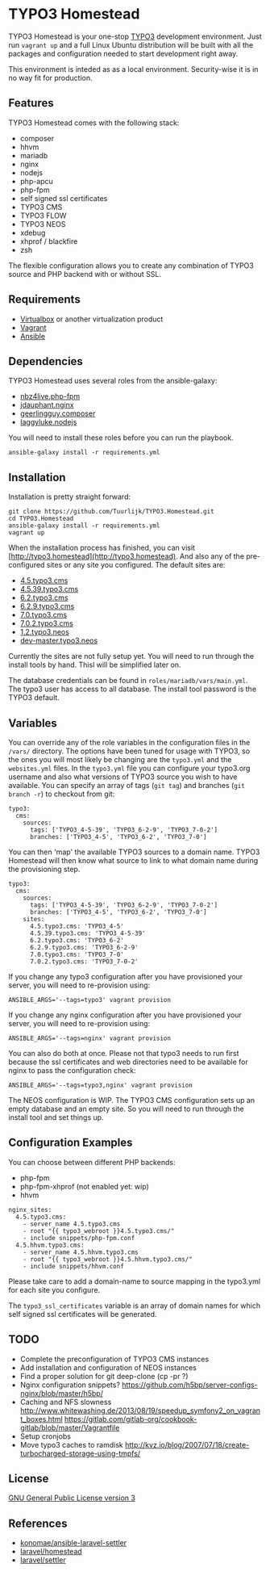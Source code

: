 TYPO3 Homestead
===============

TYPO3 Homestead is your one-stop [TYPO3](http://typo3.org) development environment. Just run `vagrant up` and a full Linux Ubuntu distribution will be built with all the packages and configuration needed to start development right away.

This environment is inteded as as a local environment. Security-wise it is in no way fit for production.

Features
--------

TYPO3 Homestead comes with the following stack:

* composer
* hhvm
* mariadb
* nginx
* nodejs
* php-apcu
* php-fpm
* self signed ssl certificates
* TYPO3 CMS
* TYPO3 FLOW
* TYPO3 NEOS
* xdebug
* xhprof / blackfire
* zsh

The flexible configuration allows you to create any combination of TYPO3 source and PHP backend with or without SSL.

Requirements
------------

* [Virtualbox](https://www.virtualbox.org/) or another virtualization product
* [Vagrant](http://www.vagrantup.com/)
* [Ansible](http://www.ansible.com/)

Dependencies
------------

TYPO3 Homestead uses several roles from the ansible-galaxy:

* [nbz4live.php-fpm](https://galaxy.ansible.com/list#/roles/304)
* [jdauphant.nginx](https://galaxy.ansible.com/list#/roles/466)
* [geerlingguy.composer](https://galaxy.ansible.com/list#/roles/429)
* [laggyluke.nodejs](https://galaxy.ansible.com/list#/roles/285)

You will need to install these roles before you can run the playbook.

```
ansible-galaxy install -r requirements.yml
```

Installation
------------

Installation is pretty straight forward:

```
git clone https://github.com/Tuurlijk/TYPO3.Homestead.git
cd TYPO3.Homestead
ansible-galaxy install -r requirements.yml
vagrant up
```

When the installation process has finished, you can visit [http://typo3.homestead](http://typo3.homestead). And also any of the pre-configured sites or any site you configured. The default sites are:

* [4.5.typo3.cms](http://4.5.typo3.cms)
* [4.5.39.typo3.cms](http://4.5.39.typo3.cms)
* [6.2.typo3.cms](http://6.2.typo3.cms)
* [6.2.9.typo3.cms](http://6.2.9.typo3.cms)
* [7.0.typo3.cms](http://7.0.typo3.cms)
* [7.0.2.typo3.cms](http://7.0.2.typo3.cms)
* [1.2.typo3.neos](http://1.2.typo3.neos)
* [dev-master.typo3.neos](http://dev-master.typo3.neos)

Currently the sites are not fully setup yet. You will need to run through the install tools by hand. Thisl will be simplified later on.

The database credentials can be found in `roles/mariadb/vars/main.yml`. The typo3 user has access to all database. The install tool password is the TYPO3 default.

Variables
---------

You can override any of the role variables in the configuration files in the `/vars/` directory. The options have been tuned for usage with TYPO3, so the ones you will most likely be changing are the `typo3.yml` and the `websites.yml` files. In the `typo3.yml` file you can configure your typo3.org username and also what versions of TYPO3 source you wish to have available. You can specify an array of tags (`git tag`) and branches (`git branch -r`) to checkout from git:

```
typo3:
  cms:
    sources:
      tags: ['TYPO3_4-5-39', 'TYPO3_6-2-9', 'TYPO3_7-0-2']
      branches: ['TYPO3_4-5', 'TYPO3_6-2', 'TYPO3_7-0']
```

You can then 'map' the available TYPO3 sources to a domain name. TYPO3 Homestead will then know what source to link to what domain name during the provisioning step.

```
typo3:
  cms:
    sources:
      tags: ['TYPO3_4-5-39', 'TYPO3_6-2-9', 'TYPO3_7-0-2']
      branches: ['TYPO3_4-5', 'TYPO3_6-2', 'TYPO3_7-0']
    sites:
      4.5.typo3.cms: 'TYPO3_4-5'
      4.5.39.typo3.cms: 'TYPO3_4-5-39'
      6.2.typo3.cms: 'TYPO3_6-2'
      6.2.9.typo3.cms: 'TYPO3_6-2-9'
      7.0.typo3.cms: 'TYPO3_7-0'
      7.0.2.typo3.cms: 'TYPO3_7-0-2'
```

If you change any typo3 configuration after you have provisioned your server, you will need to re-provision using:

```
ANSIBLE_ARGS='--tags=typo3' vagrant provision
```

If you change any nginx configuration after you have provisioned your server, you will need to re-provision using:

```
ANSIBLE_ARGS='--tags=nginx' vagrant provision
```

You can also do both at once. Please not that typo3 needs to run first because the ssl certificates and web directories need to be available for nginx to pass the configuration check:

```
ANSIBLE_ARGS='--tags=typo3,nginx' vagrant provision
```

The NEOS configuration is WIP. The TYPO3 CMS configuration sets up an empty database and an empty site. So you will need to run through the install tool and set things up.

Configuration Examples
----------------------

You can choose between different PHP backends:
* php-fpm
* php-fpm-xhprof (not enabled yet: wip)
* hhvm

```
nginx_sites:
  4.5.typo3.cms:
    - server_name 4.5.typo3.cms
    - root "{{ typo3_webroot }}4.5.typo3.cms/"
    - include snippets/php-fpm.conf
  4.5.hhvm.typo3.cms:
    - server_name 4.5.hhvm.typo3.cms
    - root "{{ typo3_webroot }}4.5.hhvm.typo3.cms/"
    - include snippets/hhvm.conf
```

Please take care to add a domain-name to source mapping in the typo3.yml for each site you configure.

The `typo3_ssl_certificates` variable is an array of domain names for which self signed ssl certificates will be generated.

TODO
----

* Complete the preconfiguration of TYPO3 CMS instances
* Add installation and configuration of NEOS instances
* Find a proper solution for git deep-clone (cp -pr ?)
* Nginx configuration snippets?
  https://github.com/h5bp/server-configs-nginx/blob/master/h5bp/
* Caching and NFS slowness
  http://www.whitewashing.de/2013/08/19/speedup_symfony2_on_vagrant_boxes.html
  https://gitlab.com/gitlab-org/cookbook-gitlab/blob/master/Vagrantfile
* Setup cronjobs
* Move typo3 caches to ramdisk
  http://kvz.io/blog/2007/07/18/create-turbocharged-storage-using-tmpfs/
  
License
-------

[GNU General Public License version 3](https://www.gnu.org/licenses/gpl-3.0.html)

References
----------

- [konomae/ansible-laravel-settler](https://github.com/konomae/ansible-laravel-settler)
- [laravel/homestead](https://github.com/laravel/homestead)
- [laravel/settler](https://github.com/laravel/settler)
